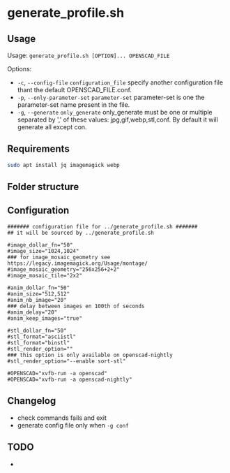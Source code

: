 # generate_profile.sh

## Usage
Usage: `generate_profile.sh [OPTION]... OPENSCAD_FILE`

Options:
- `-c`, `--config-file` `configuration_file`      specify another configuration file thant the default OPENSCAD_FILE.conf.
- `-p`, `--only-parameter-set` `parameter-set`    parameter-set is one the parameter-set name present in the file.
- `-g`, `--generate` `only_generate`              only_generate must be one or multiple separated by  ',' of these values: jpg,gif,webp,stl,conf. By default it will generate all except con.

## Requirements

```bash
sudo apt install jq imagemagick webp
```

## Folder structure

## Configuration

```
####### configuration file for ../generate_profile.sh #######
## it will be sourced by ../generate_profile.sh

#image_dollar_fn="50"
#image_size="1024,1024"
### for image_mosaic_geometry see https://legacy.imagemagick.org/Usage/montage/
#image_mosaic_geometry="256x256+2+2"
#image_mosaic_tile="2x2"

#anim_dollar_fn="50"
#anim_size="512,512"
#anim_nb_image="20"
### delay between images en 100th of seconds
#anim_delay="20"
#anim_keep_images="true"

#stl_dollar_fn="50"
#stl_format="asciistl"
#stl_format="binstl"
#stl_render_option=""
### this option is only available on openscad-nightly
#stl_render_option="--enable sort-stl"

#OPENSCAD="xvfb-run -a openscad"
#OPENSCAD="xvfb-run -a openscad-nightly"
```

## Changelog

- check commands fails and exit
- generate config file only when `-g conf`

## TODO

- 
